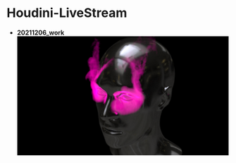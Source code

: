 # Houdini-LiveStream

- **20211206_work**  
  <img src="captures\20211206_work.png" alt="20211206_work" width="640" />





